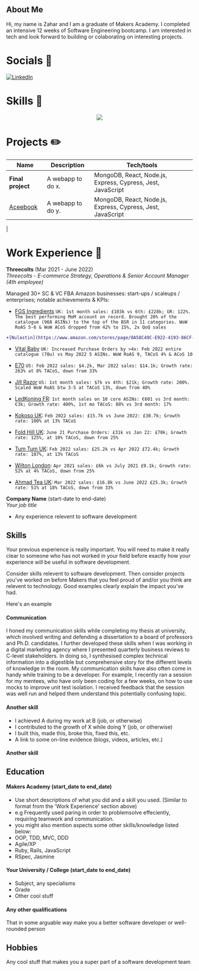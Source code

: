 ## About Me

Hi, my name is Zahar and I am a graduate of Makers Academy. I completed an intensive 12 weeks of Software Engineering bootcamp. I am interested in tech and look forward to building or colaborating on interesting projects. 

# Socials 📒
[![LinkedIn](https://img.shields.io/badge/LinkedIn-%230077B5.svg?logo=linkedin&logoColor=white)](linkedin.com/in/zahar-zelensky) 

# Skills 🧰


<p align="center">
    <img src="https://skillicons.dev/icons?i=js,mongodb,express,react,nodejs,jest,postgres,postman,ruby,html,css,figma&perline=6" />
</p>



# Projects ✏️


| Name                         | Description       | Tech/tools        |
| ---------------------------- | ----------------- | ----------------- |
| **Final project**            | A webapp to do x. | MongoDB, React, Node.js, Express, Cypress, Jest, JavaScript|
| [Aceebook](https://github.com/ZZ3333/acebook-acebookers) | A webapp to do y. | MongoDB, React, Node.js, Express, Cypress, Jest, JavaScript|
| 

# Work Experience 💼

**Threecolts** (Mar 2021 - June 2022)  
_Threecolts - E-commerce Strategy, Operations & Senior Account Manager (4th employee)_

Managed 30+ SC & VC FBA Amazon businesses: start-ups / scaleups / enterprises; notable achievements & KPIs:

- [FGS Ingredients](https://www.amazon.co.uk/s?k=Old+India) `UK: 1st month sales: £103k vs 6th: £228k; GR: 122%. The best performing MoM account on record. Brought 20% of the catalogue (968 ASINs) to the top of the BSR in 11 categories. WoW RoAS 5-6 & WoW ACoS dropped from 42% to 15%, 2x QoQ sales`

```diff
+[Nulastin](https://www.amazon.com/stores/page/8A58C49C-E922-4193-86CF-5025A73952FB/?_encoding=UTF8&store_ref=SB_A08920502NIQ3Z3SF92BZ&pd_rd_plhdr=t&aaxitk=a7086e820823b154219b5d022c41c755&hsa_cr_id=8954127820501&lp_asins=B081LNH2WC%2CB081LNY37X%2CB08W5C68DZ&lp_query=nulastin&lp_slot=auto-sparkle-hsa-tetris&ref_=sbx_be_s_sparkle_lsi4d_ls&pd_rd_w=2f3C3&content-id=amzn1.sym.488a18be-6d86-4de0-8607-bd4ea4b560f3%3Aamzn1.sym.488a18be-6d86-4de0-8607-bd4ea4b560f3&pf_rd_p=488a18be-6d86-4de0-8607-bd4ea4b560f3&pf_rd_r=K7ZD4SC8PFRV72MC6CRV&pd_rd_wg=28QvJ&pd_rd_r=916ca75c-f051-4107-860b-fb111453b0c2) `US: 1st month sales: $33k vs 8th: $217k; Grow rate: 543%. 1st & fastest biz to hit $1m in sales (6 month). WoW RoAS 4-6, TACoS 10%`
```

- [Vital Baby](https://www.amazon.co.uk/stores/node/16246572031?ie=UTF8&field-lbr_brands_browse-bin=Vital+Baby) `UK: Increased Purchase Orders by >4x: Feb 2022 entire catalogue (70u) vs May 2022 5 ASINs. WoW RoAS 9, TACoS 4% & ACoS 10`

- [E70](https://www.amazon.com/stores/e70IntensiveHealing/page/A30756CB-91E6-44FC-95CD-74DCDE9F970E?ref_=ast_bln) `US: Feb 2022 sales: $4.2k, Mar 2022 sales: $14.1k; Growth rate: 263% at 8% TACoS, down from 33%`

- [Jill Razor](https://www.amazon.com/stores/Jill/page/01AE771D-A8E3-4D75-B213-D7DF0199CE5D?ref_=ast_bln) `US: 1st month sales: $7k vs 4th: $21k; Growth rate: 200%. Scaled WoW RoAS btw 3-5 at TACoS 13%, down from 40%`

- [LedKoning FR](https://www.amazon.fr/stores/LEDChampion/page/3A083DBD-2DCB-4513-AF50-85A184E5D54B?ref_=ast_bln): `1st month sales on 10 core ASINs: €601 vs 3rd month: €3k; Growth rate: 400%, 1st mo TACoS: 88% vs 3rd month: 17%`

- [Kokoso UK](https://www.amazon.co.uk/stores/Kokoso/page/76FCCF77-DCCC-42E2-9D8E-73DF6869CEEC?ref_=ast_bln): `Feb 2022 sales: £15.7k vs June 2022: £30.7k; Growth rate: 100% at 13% TACoS`

 - [Fold Hill UK](https://www.amazon.co.uk/stores/Foldhill/Homepage/page/384C6D05-2556-4BB2-87D9-5A3BAF4C2E4A): `June 21 Purchase Orders: £31k vs Jan 22: £70k; Growth rate: 125%, at 10% TACoS, down from 25%`

 - [Tum Tum UK](https://www.amazon.co.uk/stores/TUMTUM/page/241100A0-3468-412F-8287-8654927F3316?ref_=ast_bln): `Feb 2022 sales: £25.2k vs Apr 2022 £72.4k; Growth rate: 187%, at 13% TACoS`

 - [Wilton London](https://www.amazon.co.uk/stores/Wilton+London/page/12FAB470-6132-482A-97B8-715E245BFE33?ref_=ast_bln): `Apr 2021 sales: £6k vs July 2021 £9.1k; Growth rate: 52% at 4% TACoS, down from 25%`

 - [Ahmad Tea UK](https://www.amazon.co.uk/stores/AhmadTea/page/C3B66E49-A043-4907-8D80-2BC3CEB5F971?ref_=ast_bln): `Mar 2022 sales: £16.8k vs June 2022 £25.3k; Growth rate: 51% at 18% TACoS, down from 33%`

**Company Name** (start-date to end-date)  
_Your job title_

- Any experience relevent to software development

## Skills

Your previous experience is really important. You will need to make it really clear to someone who has not worked in your field before exactly how your experience will be useful in software development.

Consider skills relevent to software development. Then consider projects you've worked on before Makers that you feel proud of and/or you think are relevent to technology. Good examples clearly explain the impact you've had. 


Here's an example

#### Communication
I honed my communication skills while completing my thesis at university, which involved writing and defending a dissertation to a board of professors and Ph.D. candidates. I further developed these skills when I was working in a digital marketing agency where I presented quarterly business reviews to C-level stakeholders. In doing so, I synthesised complex technical information into a digestible but comprehensive story for the different levels of knowledge in the room. My communication skills have also often come in handy while training to be a developer. For example, I recently ran a session for my mentees, who have only been coding for a few weeks, on how to use mocks to improve unit test isolation. I received feedback that the session was well run and helped them understand this potentially confusing topic.

#### Another skill

- I achieved A during my work at B (job, or otherwise)
- I contributed to the growth of X while doing Y (job, or otherwise)
- I built this, made this, broke this, fixed this, etc.
- A link to some on-line evidence (blogs, videos, articles, etc.)

#### Another skill


## Education

#### Makers Academy (start_date to end_date)
- Use short descriptions of what you did and a skill you used. (Similar to format from the 'Work Experience' section above)
- e.g Frequently used paring in order to problemsolve effeciently, requiring teamwork and communication.
- you might also mention aspects some other skills/knowledge listed below: 
- OOP, TDD, MVC, DDD
- Agile/XP
- Ruby, Rails, JavaScript
- RSpec, Jasmine

#### Your University / College (start_date to end_date)

- Subject, any specialisms
- Grade
- Other cool stuff

#### Any other qualifications

That in some arguable way make you a better software developer or well-rounded person

## Hobbies

Any cool stuff that makes you a super part of a software development team
